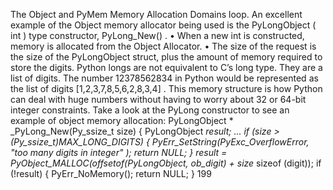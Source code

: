 The Object and PyMem Memory Allocation Domains loop. An excellent example of the Object memory allocator being used is the PyLongObject  ( int ) type constructor,  PyLong_New() . • When a new  int  is constructed, memory is allocated from the Object Allocator. • The size of the request is the size of the  PyLongObject  struct, plus the amount of memory required to store the digits. Python longs are not equivalent to C’s  long  type. They are a  list  of digits. The number  12378562834  in Python would be represented as the list of digits  [1,2,3,7,8,5,6,2,8,3,4] . This memory structure is how Python can deal with huge numbers without having to worry about 32 or 64-bit integer constraints. Take a look at the  PyLong  constructor to see an example of object memory allocation: PyLongObject * _PyLong_New(Py_ssize_t size) { PyLongObject *result; ... if  (size > (Py_ssize_t)MAX_LONG_DIGITS) { PyErr_SetString(PyExc_OverflowError, "too many digits in integer" ); return  NULL; } result = PyObject_MALLOC(offsetof(PyLongObject, ob_digit) + size* sizeof (digit)); if  (!result) { PyErr_NoMemory(); return  NULL; } 199